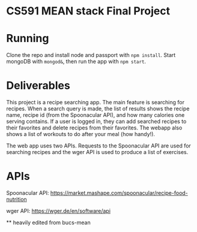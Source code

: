 # CS591 MEAN stack Final Project

# Running
Clone the repo and install node and passport with `npm install`. Start mongoDB with `mongod&`, then run the app with `npm start`.

# Deliverables
This project is a recipe searching app. The main feature is searching for recipes. When a search query is made, the list of results shows the recipe name, recipe id (from the Spoonacular API), and how many calories one serving contains. If a user is logged in, they can add searched recipes to their favorites and delete recipes from their favorites. The webapp also shows a list of workouts to do after your meal (how handy!). 

The web app uses two APIs. Requests to the Spoonacular API are used for searching recipes and the wger API is used to produce a list of exercises.

# APIs
Spoonacular API: https://market.mashape.com/spoonacular/recipe-food-nutrition

wger API: https://wger.de/en/software/api





** heavily edited from bucs-mean
